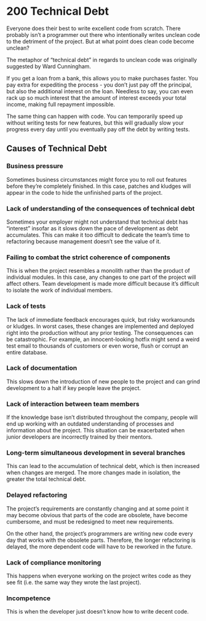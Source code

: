 # 200 Technical Debt

Everyone does their best to write excellent code from scratch. There probably isn’t a programmer out there who intentionally writes unclean code to the detriment of the project. But at what point does clean code become unclean?

The metaphor of “technical debt” in regards to unclean code was originally suggested by Ward Cunningham.

If you get a loan from a bank, this allows you to make purchases faster. You pay extra for expediting the process - you don’t just pay off the principal, but also the additional interest on the loan. Needless to say, you can even rack up so much interest that the amount of interest exceeds your total income, making full repayment impossible.

The same thing can happen with code. You can temporarily speed up without writing tests for new features, but this will gradually slow your progress every day until you eventually pay off the debt by writing tests.

## Causes of Technical Debt

### Business pressure
Sometimes business circumstances might force you to roll out features before they’re completely finished. In this case, patches and kludges will appear in the code to hide the unfinished parts of the project.

### Lack of understanding of the consequences of technical debt
Sometimes your employer might not understand that technical debt has “interest” insofar as it slows down the pace of development as debt accumulates. This can make it too difficult to dedicate the team’s time to refactoring because management doesn’t see the value of it.

### Failing to combat the strict coherence of components
This is when the project resembles a monolith rather than the product of individual modules. In this case, any changes to one part of the project will affect others. Team development is made more difficult because it’s difficult to isolate the work of individual members.

### Lack of tests
The lack of immediate feedback encourages quick, but risky workarounds or kludges. In worst cases, these changes are implemented and deployed right into the production without any prior testing. The consequences can be catastrophic. For example, an innocent-looking hotfix might send a weird test email to thousands of customers or even worse, flush or corrupt an entire database.

### Lack of documentation
This slows down the introduction of new people to the project and can grind development to a halt if key people leave the project.

### Lack of interaction between team members
If the knowledge base isn’t distributed throughout the company, people will end up working with an outdated understanding of processes and information about the project. This situation can be exacerbated when junior developers are incorrectly trained by their mentors.

### Long-term simultaneous development in several branches
This can lead to the accumulation of technical debt, which is then increased when changes are merged. The more changes made in isolation, the greater the total technical debt.

### Delayed refactoring
The project’s requirements are constantly changing and at some point it may become obvious that parts of the code are obsolete, have become cumbersome, and must be redesigned to meet new requirements.

On the other hand, the project’s programmers are writing new code every day that works with the obsolete parts. Therefore, the longer refactoring is delayed, the more dependent code will have to be reworked in the future.

### Lack of compliance monitoring
This happens when everyone working on the project writes code as they see fit (i.e. the same way they wrote the last project).

### Incompetence
This is when the developer just doesn’t know how to write decent code.
